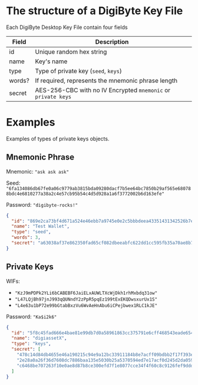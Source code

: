 # The structure of a DigiByte Key File

Each DigiByte Desktop Key File contain four fields 

| Field     | Description                                                   |
|-----------|---------------------------------------------------------------|
| id        | Unique random hex string                                      |
| name      | Key's name                                                    |
| type      | Type of private key (`seed`, `keys`)                          |
| words?    | If required, represents the mnemonic phrase length            |
| secret    | AES-256-CBC with no IV Encrypted `mnemonic` or `private keys` |

# Examples

Examples of types of private keys objects.

## Mnemonic Phrase

Mnemonic: `"ask ask ask"`

Seed: `"6fa134086db67fe0a06c9779ab3815bda09280dacf7b5ee64bc7850b29af565e680788bdc4e6810277a38a2c4e57cb95b54c4d5d928a1a6f3772002b6d163efe"`

Password: `"digibyte-rocks!"`

```json
{
  "id": "869e2ca73bf4d671a524e46ebb7a9745e0e2c5bbbdeea43351431342526b7e4e",
  "name": "Test Wallet",
  "type": "seed",
  "words": 3,
  "secret": "a63038af37e862350fad65cf082dbeeabfc622dd1cc595fb35a70ae8b738dcfa2c3c248ec64d15500ea2abff5360bad5748ab11a43163186d219ec8387bc8c4badb53b3b177bb1860365ba2dbd1db7d0"
}
```

## Private Keys

WIFs: 
- `"KzJ9mPDPk2YLi6bCABEBF6JaiELxAUWLTXcWjDkh1rhMxbdq31ow"`
- `"L47LQjBh97jnJ993qQUNndY2zPpR5pqEz199tExEKQDwsxurUx1S"`
- `"L4e63u1bP72e99bGtabBxzVu6WvAeHnAbu6iCPejbwex1RLC1kJE"`

Password: `"Ka$i2k6"`

```json
{
  "id": "5f8c45fad666e4bae81e99db7d0a58961863cc375791e6cff468543eade65478",
  "name": "digiassetX",
  "type": "keys",
  "secret": [
    "478c14d84db4655e46a190215c94e9a12bc33911184b8e7acff09bdbb2f17f393e7d3fe0f6f14c0a187ac517cd7aab6867797739d8065d71b5c70ebfae9164f7",
    "2e28a0a26f36d7608dc7886baa135e5030b25a5370594ed7e17acf0d245d2da0594f1bc6b36ef94dc02cb7b579097581405caf0ba14cbd3fb8b01ffef3c36c85",
    "c6468be707263f10e0ae8d87b8ce300efd7f1e8077cce34f4f60c8c9126fef9ddd6df51d2cf90ec1803733e9e98da69e4be9ca0e0fc804ef9eafc2097aa44e83"
  ]
}
```